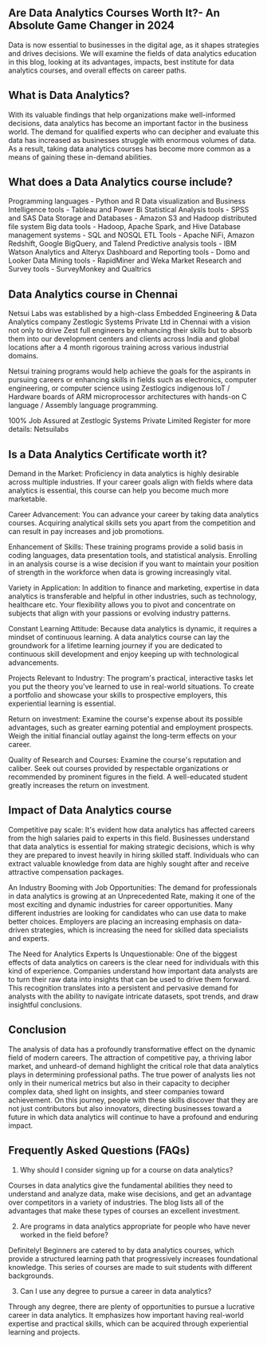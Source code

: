 ## Are Data Analytics Courses Worth It?- An Absolute Game Changer in 2024

Data is now essential to businesses in the digital age, as it shapes strategies and drives decisions. We will examine the fields of data analytics education in this blog, looking at its advantages, impacts, best institute for data analytics courses, and overall effects on career paths.

## What is Data Analytics?

With its valuable findings that help organizations make well-informed decisions, data analytics has become an important factor in the business world. The demand for qualified experts who can decipher and evaluate this data has increased as businesses struggle with enormous volumes of data. As a result, taking data analytics courses has become more common as a means of gaining these in-demand abilities.

## What does a Data Analytics course include?

Programming languages - Python and R
Data visualization and Business Intelligence tools - Tableau and Power Bi
Statistical Analysis tools - SPSS and SAS
Data Storage and Databases - Amazon S3 and Hadoop distributed file system
Big data tools - Hadoop, Apache Spark, and Hive
Database management systems - SQL and NOSQL
ETL Tools - Apache NiFi, Amazon Redshift, Google BigQuery, and Talend
Predictive analysis tools - IBM Watson Analytics and Alteryx
Dashboard and Reporting tools - Domo and Looker
Data Mining tools - RapidMiner and Weka
Market Research and Survey tools - SurveyMonkey and Qualtrics

## Data Analytics course in Chennai

Netsui Labs was established by a high-class Embedded Engineering & Data Analytics company Zestlogic Systems Private Ltd in Chennai with a vision not only to drive Zest full engineers by enhancing their skills but to absorb them into our development centers and clients across India and global locations after a 4 month rigorous training across various industrial domains.

Netsui training programs would help achieve the goals for the aspirants in pursuing careers or enhancing skills in fields such as electronics, computer engineering, or computer science using Zestlogics indigenous IoT / Hardware boards of ARM microprocessor architectures with hands-on C language / Assembly language programming. 
 
100% Job Assured at Zestlogic Systems Private Limited 
Register for more details: Netsuilabs 

## Is a Data Analytics Certificate worth it?

Demand in the Market: Proficiency in data analytics is highly desirable across multiple industries. If your career goals align with fields where data analytics is essential, this course can help you become much more marketable.

Career Advancement: You can advance your career by taking data analytics courses. Acquiring analytical skills sets you apart from the competition and can result in pay increases and job promotions.

Enhancement of Skills: These training programs provide a solid basis in coding languages, data presentation tools, and statistical analysis. Enrolling in an analysis course is a wise decision if you want to maintain your position of strength in the workforce when data is growing increasingly vital.

Variety in Application: In addition to finance and marketing, expertise in data analytics is transferable and helpful in other industries, such as technology, healthcare etc. Your flexibility allows you to pivot and concentrate on subjects that align with your passions or evolving industry patterns.

Constant Learning Attitude: Because data analytics is dynamic, it requires a mindset of continuous learning. A data analytics course can lay the groundwork for a lifetime learning journey if you are dedicated to continuous skill development and enjoy keeping up with technological advancements.

Projects Relevant to Industry: The program's practical, interactive tasks let you put the theory you've learned to use in real-world situations. To create a portfolio and showcase your skills to prospective employers, this experiential learning is essential.

Return on investment: Examine the course's expense about its possible advantages, such as greater earning potential and employment prospects. Weigh the initial financial outlay against the long-term effects on your career.

Quality of Research and Courses: Examine the course's reputation and caliber. Seek out courses provided by respectable organizations or recommended by prominent figures in the field. A well-educated student greatly increases the return on investment.

## Impact of Data Analytics course

Competitive pay scale: It's evident how data analytics has affected careers from the high salaries paid to experts in this field. Businesses understand that data analytics is essential for making strategic decisions, which is why they are prepared to invest heavily in hiring skilled staff. Individuals who can extract valuable knowledge from data are highly sought after and receive attractive compensation packages. 

An Industry Booming with Job Opportunities: The demand for professionals in data analytics is growing at an Unprecedented Rate, making it one of the most exciting and dynamic industries for career opportunities. Many different industries are looking for candidates who can use data to make better choices. Employers are placing an increasing emphasis on data-driven strategies, which is increasing the need for skilled data specialists and experts.

The Need for Analytics Experts Is Unquestionable: One of the biggest effects of data analytics on careers is the clear need for individuals with this kind of experience. Companies understand how important data analysts are to turn their raw data into insights that can be used to drive them forward. This recognition translates into a persistent and pervasive demand for analysts with the ability to navigate intricate datasets, spot trends, and draw insightful conclusions.

## Conclusion

The analysis of data has a profoundly transformative effect on the dynamic field of modern careers. The attraction of competitive pay, a thriving labor market, and unheard-of demand highlight the critical role that data analytics plays in determining professional paths. The true power of analysts lies not only in their numerical metrics but also in their capacity to decipher complex data, shed light on insights, and steer companies toward achievement. On this journey, people with these skills discover that they are not just contributors but also innovators, directing businesses toward a future in which data analytics will continue to have a profound and enduring impact.

## Frequently Asked Questions (FAQs)

1. Why should I consider signing up for a course on data analytics?

Courses in data analytics give the fundamental abilities they need to understand and analyze data, make wise decisions, and get an advantage over competitors in a variety of industries. The blog lists all of the advantages that make these types of courses an excellent investment.

2. Are programs in data analytics appropriate for people who have never worked in the field before?

Definitely! Beginners are catered to by data analytics courses, which provide a structured learning path that progressively increases foundational knowledge. This series of courses are made to suit students with different backgrounds.

3. Can I use any degree to pursue a career in data analytics?

Through any degree, there are plenty of opportunities to pursue a lucrative career in data analytics. It emphasizes how important having real-world expertise and practical skills, which can be acquired through experiential learning and projects.

